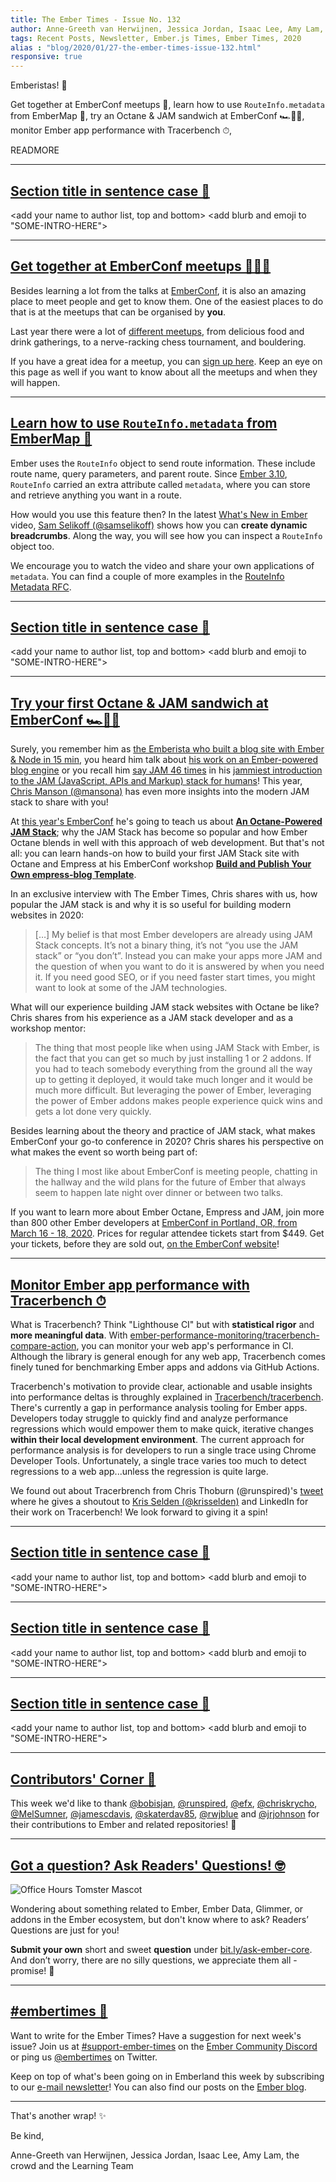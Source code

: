 ```yaml
---
title: The Ember Times - Issue No. 132
author: Anne-Greeth van Herwijnen, Jessica Jordan, Isaac Lee, Amy Lam, the crowd
tags: Recent Posts, Newsletter, Ember.js Times, Ember Times, 2020
alias : "blog/2020/01/27-the-ember-times-issue-132.html"
responsive: true
---
```


<SAYING-HELLO-IN-YOUR-FAVORITE-LANGUAGE> Emberistas! 🐹

Get together at EmberConf meetups 🍦,
learn how to use `RouteInfo.metadata` from EmberMap 🧩,
try an Octane & JAM sandwich at EmberConf 🏎🥪🍓,
monitor Ember app performance with Tracerbench ⏱,

READMORE

---

## [Section title in sentence case 🐹](#section-url)

<change section title emoji>
<consider adding some bold to your paragraph>

<add your name to author list, top and bottom>
<add blurb and emoji to "SOME-INTRO-HERE">

---

## [Get together at EmberConf meetups 🍦🎲🗻](https://emberconf.com/#/schedule/meetups)

Besides learning a lot from the talks at [EmberConf](https://emberconf.com/), it is also an amazing place to meet people and get to know them. One of the easiest places to do that is at the meetups that can be organised by **you**.

Last year there were a lot of [different meetups](https://2019.emberconf.com/meetups.html), from delicious food and drink gatherings, to a nerve-racking chess tournament, and bouldering.

If you have a great idea for a meetup, you can [sign up here](https://emberconf.com/#/schedule/meetups). Keep an eye on this page as well if you want to know about all the meetups and when they will happen.

---

## [Learn how to use `RouteInfo.metadata` from EmberMap 🧩](https://embermap.com/topics/what-s-new-in-ember/routeinfo-metadata-3-10)

Ember uses the `RouteInfo` object to send route information. These include route name, query parameters, and parent route. Since [Ember 3.10](https://blog.emberjs.com/2019/05/21/ember-3-10-released.html), `RouteInfo` carried an extra attribute called `metadata`, where you can store and retrieve anything you want in a route.

How would you use this feature then? In the latest [What's New in Ember](https://embermap.com/topics/what-s-new-in-ember/routeinfo-metadata-3-10) video, [Sam Selikoff (@samselikoff)](https://github.com/samselikoff) shows how you can **create dynamic breadcrumbs**. Along the way, you will see how you can inspect a `RouteInfo` object too.

We encourage you to watch the video and share your own applications of `metadata`. You can find a couple of more examples in the [RouteInfo Metadata RFC](https://github.com/emberjs/rfcs/blob/master/text/0398-RouteInfo-Metadata.md).

---

## [Section title in sentence case 🐹](#section-url)

<change section title emoji>
<consider adding some bold to your paragraph>

<add your name to author list, top and bottom>
<add blurb and emoji to "SOME-INTRO-HERE">

---

## [Try your first Octane & JAM sandwich at EmberConf 🏎🥪🍓](https://emberconf.com/#/speakers/chris-manson)

Surely, you remember him as [the Emberista who built a blog site with Ember & Node in 15 min](https://www.youtube.com/watch?v=GHbjdesHhPA), you heard him talk about [his work on an Ember-powered blog engine](https://www.youtube.com/watch?v=OnDUp2AhuNo) or you
recall him [say JAM 46 times](https://twitter.com/real_ate/status/1207683401446313984) in his [jammiest introduction to the JAM (JavaScript, APIs and Markup) stack for humans](https://www.youtube.com/watch?v=eQULGb10MbQ)!
This year, [Chris Manson (@mansona)](https://github.com/mansona) has even more insights into the modern JAM stack to share with you!

<!--alex disable king-queen-->
At [this year's EmberConf](https://emberconf.com/) he's going to teach us about [**An Octane-Powered JAM Stack**](https://emberconf.com/#/schedule/day-1_an-octane-powered-jam-stack); why the JAM Stack has become so popular and how Ember Octane blends in well with this approach of web development. But that's not all: you can learn hands-on how to build your first JAM Stack site with Octane and Empress at his EmberConf workshop [**Build and Publish Your Own empress-blog Template**](https://emberconf.com/#/schedule/pre-conf_build-and-publish-your-own-%60empress-blog%60-template).

In an exclusive interview with The Ember Times, Chris shares with us, how popular the JAM stack is and why it is so useful for building modern websites in 2020:

> […] My belief is that most Ember developers are already using JAM Stack concepts. It’s not a binary thing, it’s not “you use the JAM stack” or “you don’t”. Instead you can make your apps more JAM and the question of when you want to do it is answered by when you need it. If you need good SEO, or if you need faster start times, you might want to look at some of the JAM technologies.

What will our experience building JAM stack websites with Octane be like? Chris shares from his experience as a JAM stack developer and as a workshop mentor:

<!--alex ignore just-->
> The thing that most people like when using JAM Stack with Ember, is the fact that you can get so much by just installing 1 or 2 addons. If you had to teach somebody everything from the ground all the way up to getting it deployed, it would take much longer and it would be much more difficult. But leveraging the power of Ember, leveraging the power of Ember addons makes people experience quick wins and gets a lot done very quickly.

Besides learning about the theory and practice of JAM stack, what makes EmberConf your go-to conference in 2020? Chris shares his perspective on what makes the event so worth being part of:

> The thing I most like about EmberConf is meeting people, chatting in the hallway and the wild plans for the future of Ember that always seem to happen late night over dinner or between two talks.

If you want to learn more about Ember Octane, Empress and JAM, join more than 800 other Ember developers at [EmberConf in Portland, OR, from March 16 - 18, 2020](https://emberconf.com/). Prices for regular attendee tickets start from $449. Get your tickets, before they are sold out, [on the EmberConf website](https://emberconf.com/#/register)!
<!--alex enable king-queen-->

---

## [Monitor Ember app performance with Tracerbench ⏱](https://github.com/ember-performance-monitoring/tracerbench-compare-action)

What is Tracerbench? Think "Lighthouse CI" but with **statistical rigor** and **more meaningful data**. With [ember-performance-monitoring/tracerbench-compare-action](https://github.com/ember-performance-monitoring/tracerbench-compare-action), you can monitor your web app's performance in CI. Although the library is general enough for any web app, Tracerbench comes finely tuned for benchmarking Ember apps and addons via GitHub Actions.  

Tracerbench's motivation to provide clear, actionable and usable insights into performance deltas is throughly explained in [Tracerbench/tracerbench](https://github.com/TracerBench/tracerbench). There's currently a gap in performance analysis tooling for Ember apps. Developers today struggle to quickly find and analyze performance regressions which would empower them to make quick, iterative changes **within their local development environment**. The current approach for performance analysis is for developers to run a single trace using Chrome Developer Tools. Unfortunately, a single trace varies too much to detect regressions to a web app...unless the regression is quite large. 

We found out about Tracerbrench from Chris Thoburn (@runspired)'s [tweet](https://twitter.com/Runspired/status/1218669365182074885) where he gives a shoutout to [Kris Selden (@krisselden)](https://github.com/krisselden) and LinkedIn for their work on Tracerbench! We look forward to giving it a spin! 

---

## [Section title in sentence case 🐹](#section-url)

<change section title emoji>
<consider adding some bold to your paragraph>

<add your name to author list, top and bottom>
<add blurb and emoji to "SOME-INTRO-HERE">

---

## [Section title in sentence case 🐹](#section-url)

<change section title emoji>
<consider adding some bold to your paragraph>

<add your name to author list, top and bottom>
<add blurb and emoji to "SOME-INTRO-HERE">

---

## [Section title in sentence case 🐹](#section-url)

<change section title emoji>
<consider adding some bold to your paragraph>

<add your name to author list, top and bottom>
<add blurb and emoji to "SOME-INTRO-HERE">

---

## [Contributors' Corner 👏](https://guides.emberjs.com/release/contributing/repositories/)

<p>This week we'd like to thank <a href="https://github.com/bobisjan" target="gh-user">@bobisjan</a>, <a href="https://github.com/runspired" target="gh-user">@runspired</a>, <a href="https://github.com/efx" target="gh-user">@efx</a>, <a href="https://github.com/chriskrycho" target="gh-user">@chriskrycho</a>, <a href="https://github.com/MelSumner" target="gh-user">@MelSumner</a>, <a href="https://github.com/jamescdavis" target="gh-user">@jamescdavis</a>, <a href="https://github.com/skaterdav85" target="gh-user">@skaterdav85</a>, <a href="https://github.com/rwjblue" target="gh-user">@rwjblue</a> and <a href="https://github.com/jrjohnson" target="gh-user">@jrjohnson</a> for their contributions to Ember and related repositories! 💖</p>

---

## [Got a question? Ask Readers' Questions! 🤓](https://docs.google.com/forms/d/e/1FAIpQLScqu7Lw_9cIkRtAiXKitgkAo4xX_pV1pdCfMJgIr6Py1V-9Og/viewform)

<div class="blog-row">
  <img class="float-right small transparent padded" alt="Office Hours Tomster Mascot" title="Readers' Questions" src="/images/tomsters/officehours.png" />

  <p>Wondering about something related to Ember, Ember Data, Glimmer, or addons in the Ember ecosystem, but don't know where to ask? Readers’ Questions are just for you!</p>

  <p><strong>Submit your own</strong> short and sweet <strong>question</strong> under <a href="https://bit.ly/ask-ember-core" target="rq">bit.ly/ask-ember-core</a>. And don’t worry, there are no silly questions, we appreciate them all - promise! 🤞</p>
</div>

---

## [#embertimes 📰](https://blog.emberjs.com/tags/newsletter.html)

Want to write for the Ember Times? Have a suggestion for next week's issue? Join us at [#support-ember-times](https://discordapp.com/channels/480462759797063690/485450546887786506) on the [Ember Community Discord](https://discordapp.com/invite/zT3asNS) or ping us [@embertimes](https://twitter.com/embertimes) on Twitter.

Keep on top of what's been going on in Emberland this week by subscribing to our [e-mail newsletter](https://the-emberjs-times.ongoodbits.com/)! You can also find our posts on the [Ember blog](https://emberjs.com/blog/tags/newsletter.html).

---

That's another wrap! ✨

Be kind,

Anne-Greeth van Herwijnen, Jessica Jordan, Isaac Lee, Amy Lam, the crowd and the Learning Team

